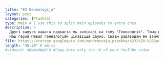 ```yaml
---
title: "#2 Genealogija"
layout: post
categories: [Ptashka]
type: main # I use this to split main episodes to extra ones
description: >
  Другі выпуск нашага падкаста мы запісалі на тэму "Генеалогія". Тэма вельмі цікавая і запатрабаваная як ніколі ў Беларусі. Генеалогія -- гэта пра здаровы эгаізм. Веданне сваёй сям'і і іх жыцця можа дапамагчы раскрыць уласны патэнцыял і зразумець і знайсці агульныя з продкамі рысы. Згадзіцеся, што вельмі карысная інфармацыя.
  Наш герой Павал генеалогіяй цікавіцца даўно. Сваім радаводам ён займаецца з 2000-х гг. Пра гэты захапляльны пакручасты шлях пошуку продкаў "Вадроўная пташка" паразмаўляла з Пашам.
file: https://storage.googleapis.com/vandrounaja_ptashka/%232%20-%20Genealogy.mp3
length: "45:29" # mm:ss
#videoid: dQw4w9WgXcQ #Copy here only the id of your YouTube video
---
```

